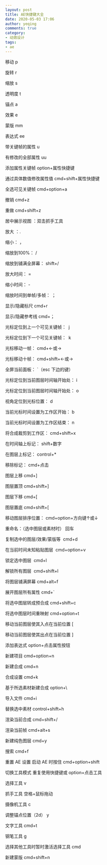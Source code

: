 ```yaml
---
layout: post
title: AE快捷键大全
date: 2020-05-03 17:06
author: yeqing
comments: true
category: 
- 动效设计
tags: 
- ae
---
```


移动	p

旋转	r

缩放	s

透明度	t

锚点	a

效果	e

蒙版	mm

表达式	ee

带关键帧的属性	u

有修改的全部属性	uu

添加属性关键帧	option+属性快捷键

通过具体数值修改属性值	cmd+shift+属性快捷键

全选可见关键帧	cmd+option+a

撤销	cmd+z

重做	cmd+shift+z

居中展示视图 ：双击抓手工具

放大 ：.

缩小： ，

缩放到100%： /

缩放到铺满全屏幕： shift+/

放大时间： =

缩小时间： -

缩放时间到单帧/多帧： ；

显示/隐藏标尺	cmd+r

显示/隐藏参考线	cmd+；

光标定位到上一个可见关键帧：  j

光标定位到下一个可见关键帧：  k

光标移动一帧： cmd+←或→

光标移动十帧： cmd+shift+←或→

全屏当前面板： `（esc 下边的键）

光标定位到当前图层时间轴开始处： i

光标定位到当前图层时间轴开始处： o

视角定位到光标位置： d

当前光标时间设置为工作区开始： b

当前光标时间设置为工作区结束： n

将合成裁剪到工作区： cmd+shift+x

在时间轴上标记： shift+数字

在图层上标记： control+*

移除标记： cmd+点击

图层上移	cmd+]

图层置顶	cmd+shift+]

图层下移	cmd+[

图层置底	cmd+shift+[

移动图层排序位置： cmd+option+方向键↑或↓

重命名：（选中图层或素材时）	回车

复制选中的图层/效果/蒙版等  cmd+d

在当前时间未知粘贴图层  cmd+option+v

锁定选中图层  cmd+l

解锁所有图层  cmd+shift+l

将图层铺满屏幕	cmd+alt+f

展开图层所有属性	cmd+`

将选中图层转成预合成	cmd+shift+c

将选中图层时间重映射	cmd+option+t

移动当前图层使其入点在当前位置	[

移动当前图层使其出点在当前位置	]

添加表达式	option+点击属性按钮

新建项目	cmd+option+n

新建合成	cmd+n

合成设置	cmd+k

基于所选素材新建合成	option+\

导入文件	cmd+i

替换选中素材	control+shift+h

渲染当前合成	cmd+shift+/

渲染当前帧	cmd+alt+s

新建纯色图层	cmd+y

搜索	cmd+f

重置 AE 设置	启动 AE 时按住 cmd+option+shift

切换工具模式	重复使用快捷键或 option+点击工具

选择工具	v

抓手工具	空格+鼠标拖动

摄像机工具	c

调整锚点位置（2d）	y

文字工具	cmd+t

钢笔工具	g

选择其他工具时暂时激活选择工具	cmd

新建蒙版	cmd+shift+n